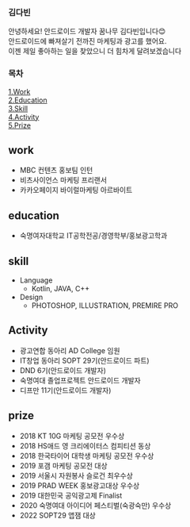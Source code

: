 ### 김다빈
안녕하세요! 안드로이드 개발자 꿈나무 김다빈입니다😊  
안드로이드에 빠져살기 전까진 마케팅과 광고를 했어요.  
이젠 제일 좋아하는 일을 찾았으니 더 힘차게 달려보겠습니다
### 목차 
[1.Work](#work)  
[2.Education](#education)  
[3.Skill](#skill)  
[4.Activity](#activity)    
[5.Prize](#prize)  

## work
- MBC 컨텐츠 홍보팀 인턴
- 비츠사이언스 마케팅 프리랜서
- 카카오페이지 바이럴마케팅 아르바이트
## education
- 숙명여자대학교 IT공학전공/경영학부/홍보광고학과

## skill
- Language
  - Kotlin, JAVA, C++
- Design
  - PHOTOSHOP, ILLUSTRATION, PREMIRE PRO

## Activity
- 광고연합 동아리 AD College 임원
- IT창업 동아리 SOPT 29기(안드로이드 파트)
- DND 6기(안드로이드 개발자)
- 숙명여대 졸업프로젝트 안드로이드 개발자
- 디프만 11기(안드로이드 개발자)
## prize
- 2018 KT 10G 마케팅 공모전 우수상
- 2018 HS애드 영 크리에이터스 컴피티션 동상
- 2018 한국타이어 대학생 마케팅 공모전 우수상
- 2019 포갬 마케팅 공모전 대상
- 2019 서울시 자원봉사 슬로건 최우수상
- 2019 PRAD WEEK 홍보광고대상 우수상
- 2019 대한민국 공익광고제 Finalist
- 2020 숙명여대 아이디어 페스티벌(숙광숙만) 우수상
- 2022 SOPT29 앱잼 대상
